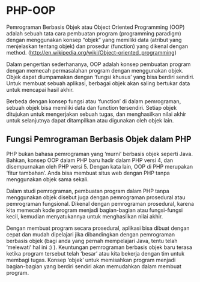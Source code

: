 # PHP-OOP

Pemrograman Berbasis Objek atau Object Oriented Programming (OOP) adalah sebuah tata cara pembuatan program (programming paradigm) dengan menggunakan konsep “objek” yang memiliki data (atribut yang menjelaskan tentang objek) dan prosedur (function) yang dikenal dengan method. (http://en.wikipedia.org/wiki/Object-oriented_programming)

Dalam pengertian sederhananya, OOP adalah konsep pembuatan program dengan memecah permasalahan program dengan menggunakan objek. Objek dapat diumpamakan dengan ‘fungsi khusus’ yang bisa berdiri sendiri. Untuk membuat sebuah aplikasi, berbagai objek akan saling bertukar data untuk mencapai hasil akhir.

Berbeda dengan konsep fungsi atau ‘function’ di dalam pemrograman, sebuah objek bisa memiliki data dan function tersendiri. Setiap objek ditujukan untuk mengerjakan sebuah tugas, dan menghasilkan nilai akhir untuk selanjutnya dapat ditampilkan atau digunakan oleh objek lain.

## Fungsi Pemrograman Berbasis Objek dalam PHP

PHP bukan bahasa pemrograman yang ‘murni’ berbasis objek seperti Java. Bahkan, konsep OOP dalam PHP baru hadir dalam PHP versi 4, dan disempurnakan oleh PHP versi 5. Dengan kata lain, OOP di PHP merupakan ‘fitur tambahan’. Anda bisa membuat situs web dengan PHP tanpa menggunakan objek sama sekali.

Dalam studi pemrograman, pembuatan program dalam PHP tanpa menggunakan objek disebut juga dengan pemrograman prosedural atau pemrograman fungsional. Dikenal dengan pemrograman prosedural, karena kita memecah kode program menjadi bagian-bagian atau fungsi-fungsi kecil, kemudian menyatukannya untuk menghasilkan nilai akhir.

Dengan membuat program secara prosedural, aplikasi bisa dibuat dengan cepat dan mudah dipelajari jika dibandingkan dengan pemrograman berbasis objek (bagi anda yang pernah mempelajari Java, tentu telah ‘melewati’ hal ini :) ). Keuntungan pemrograman berbasis objek baru terasa ketika program tersebut telah ‘besar’ atau kita bekerja dengan tim untuk membagi tugas. Konsep ‘objek’ untuk memisahkan program menjadi bagian-bagian yang berdiri sendiri akan memudahkan dalam membuat program.

